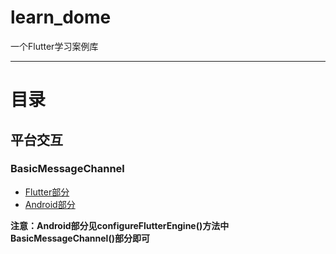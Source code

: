 # learn_dome

一个Flutter学习案例库

****

# 目录

## 平台交互
### BasicMessageChannel

- [Flutter部分](./lib/screen/channel/basic_message_channel_screen.dart)
- [Android部分](./android/app/src/main/kotlin/com/dome/learn_dome/MainActivity.kt)

**注意：Android部分见configureFlutterEngine()方法中BasicMessageChannel()部分即可**

